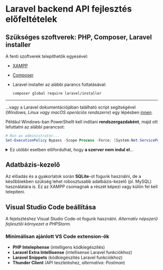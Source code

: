 # Laravel backend API fejlesztés előfeltételek

## Szükséges szoftverek: PHP, Composer, Laravel installer
A fenti szoftverek telepíthetők egyesével:
 - [XAMPP](https://www.apachefriends.org/hu/index.html)
 - [Composer](https://getcomposer.org)
 - Laravel installer az alábbi parancs futtatásával:
 
    ```sh
    composer global require laravel/installer
    ```
---

 ...vagy a Laravel dokumentációjában található script segítségével (*Windows, Linux vagy macOS operációs rendszerre*) egy lépésben [innen](https://laravel.com/docs/11.x/installation#installing-php).

Például Windows-ban PowerShellt kell indítani **rendszergazdaként**, majd ott lefuttatni az alábbi parancsot:
```powershell
# Run as administrator...
Set-ExecutionPolicy Bypass -Scope Process -Force; [System.Net.ServicePointManager]::SecurityProtocol = [System.Net.ServicePointManager]::SecurityProtocol -bor 3072; iex ((New-Object System.Net.WebClient).DownloadString('https://php.new/install/windows/8.4'))
```

<details>
<summary>Ez utóbbi esetben előfordulhat, hogy <b>a szerver nem indul el</b>...</summary>

Ha a szerver az alábbi hibaüzenettel nem indul el:

```sh
Failed to listen on 127.0.0.1:8000 (reason: ?)
Failed to listen on 127.0.0.1:8001 (reason: ?)
...
```

Keressük meg a `php.ini` fájlt a következő helyen:

```sh
c:\Users\<username>\.config\herd-lite\bin\php.ini 
```

és töröljük ki az 'E' betűt a `variables_order` sorban:

```php
variables_order = "EGPCS"
helyett
variables_order = "GPCS"
```
</details>

## Adatbázis-kezelő
Az előadás és a gyakorlatok során **SQLite**-ot fogunk használni, de a későbbiekben szükség lehet robosztusabb adatbázis-kezelő (pl. MySQL) használatára is. Ez az XAMPP csomagnak a részét képezi vagy külön fel kell telepíteni.

## Visual Studio Code beállítása
A fejelsztéshez Visual Studio Code-ot fogunk használni. *Alternatív népszerű fejlesztői környezet a PHPStorm.*

### Minimálisan ajánlott VS Code extension-ök
- **PHP Intelephense** (intelligens kódkiegészítés)
- **Laravel Extra Intellisense** (intellisense Laravel funkciókhoz)
- **Laravel Snippets** (kódkiegészítés Laravel funkciókhoz)
- **Thunder Client** (API teszteléshez, *alternatíva: Postman*)

